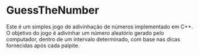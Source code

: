 # GuessTheNumber
Este é um simples jogo de adivinhação de números implementado em C++. O objetivo do jogo é adivinhar um número aleatório gerado pelo computador, dentro de um intervalo determinado, com base nas dicas fornecidas após cada palpite.
